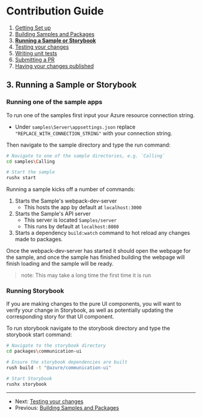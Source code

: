 # Contribution Guide

1. [Getting Set up](./1.%20getting-set-up.md)
2. [Building Samples and Packages](./2.%20build-samples-and-packages.md)
3. **[Running a Sample or Storybook](./3.%20running-a-sample-or-storybook.md)**
4. [Testing your changes](./4.%20testing-your-changes.md)
5. [Writing unit tests](./5.%20writing-unit-tests.md)
6. [Submitting a PR](./6.%20submitting-a-pr.md)
7. [Having your changes published](./7.%20having-your-changes-published.md)

## 3. Running a Sample or Storybook

### Running one of the sample apps

To run one of the samples first input your Azure resource connection string.

* Under `samples\Server\appsettings.json` replace `"REPLACE_WITH_CONNECTION_STRING"` with your connection string.

Then navigate to the sample directory and type the run command:

```bash
# Navigate to one of the sample directories, e.g. `Calling`
cd samples\Calling

# Start the sample
rushx start
```

Running a sample kicks off a number of commands:

1. Starts the Sample's webpack-dev-server
    * This hosts the app by default at `localhost:3000`
1. Starts the Sample's API server
    * This server is located `Samples/server`
    * This runs by default at `localhost:8080`
1. Starts a dependency `build:watch` command to hot reload any changes made to packages.

Once the webpack-dev-server has started it should open the webpage for the sample, and once the sample has finished building the webpage will finish loading and the sample will be ready.
> note: This may take a long time the first time it is run

### Running Storybook

If you are making changes to the pure UI components, you will want to verify your change in Storybook, as well as potentially updating the corresponding story for that UI component.

To run storybook navigate to the storybook directory and type the storybook start command:

```bash
# Navigate to the storybook directory
cd packages\communication-ui

# Ensure the storybook dependencies are built
rush build -t "@azure/communication-ui"

# Start Storybook
rushx storybook
```

---

* Next: [Testing your changes](./4.%20testing-your-changes.md)
* Previous: [Building Samples and Packages](./2.%20build-samples-and-packages.md)
